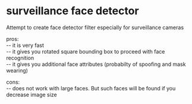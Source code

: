 # surveillance face detector
Attempt to create face detector filter especially for surveillance cameras  

pros:  
-- it is very fast  
-- it gives you rotated square bounding box to proceed with face recognition  
-- it gives you additional face attributes (probabilty of spoofing and mask wearing)  

cons:  
-- does not work with large faces. But such faces will be found if you decrease image size  

